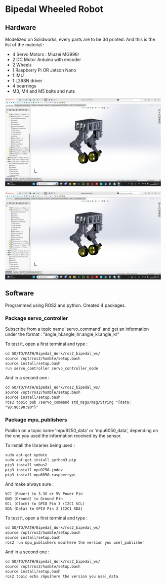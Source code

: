 # Bipedal Wheeled Robot

## Hardware

Modelized on Solidworks, every parts are to be 3d printed. And this is the list of the material : 

 - 4 Servo Motors : Miuzei MG996r
 - 2 DC Motor Arduino with encoder
 - 2 Wheels
 - 1 Raspberry Pi OR Jetson Nano
 - 1 IMU
 - 1 L298N driver
 - 4 bearrings
 - M3, M4 and M5 bolts and nuts

![CAD model](medias/bipedal_robot_cad.png)

![Real Robot](medias/bipedal_robot_cad.png)

## Software

Programmed using ROS2 and python. Created 4 packages.

### Package servo_controller

Subscribe from a topic name 'servo_command' and get an information under the format : "angle_hl:angle_hr:angle_kl:angle_kr"

To test it, open a first terminal and type :

```
cd GO/TO/PATH/Bipedal_Work/ros2_bipedal_ws/
source /opt/ros2/humble/setup.bash
source install/setup.bash
run servo_controller servo_controller_node
```

And in a second one :
```
cd GO/TO/PATH/Bipedal_Work/ros2_bipedal_ws/
source /opt/ros2/humble/setup.bash
source install/setup.bash
ros2 topic pub /servo_command std_msgs/msg/String "{data: "90:90:90:90"}"
```

### Package mpu_publishers

Publish on a topic name 'mpu9250_data' or 'mpu6050_data', depending on the one you used the information received by the sensor.

To install the libraries being used :

```
sudo apt-get update
sudo apt-get install python3-pip
pip3 install smbus2
pip3 install mpu9250-jmdev
pip3 install mpu6050-raspberrypi
```

And make always sure : 

    VCC (Power) to 3.3V or 5V Power Pin
    GND (Ground) to Ground Pin
    SCL (Clock) to GPIO Pin 3 (I2C1 SCL)
    SDA (Data) to GPIO Pin 2 (I2C1 SDA)

To test it, open a first terminal and type :

```
cd GO/TO/PATH/Bipedal_Work/ros2_bipedal_ws/
source /opt/ros2/humble/setup.bash
source install/setup.bash
ros2 run mpu_publishers mpu[here the version you use]_publisher
```

And in a second one :
```
cd GO/TO/PATH/Bipedal_Work/ros2_bipedal_ws/
source /opt/ros2/humble/setup.bash
source install/setup.bash
ros2 topic echo /mpu[here the version you use]_data
```
